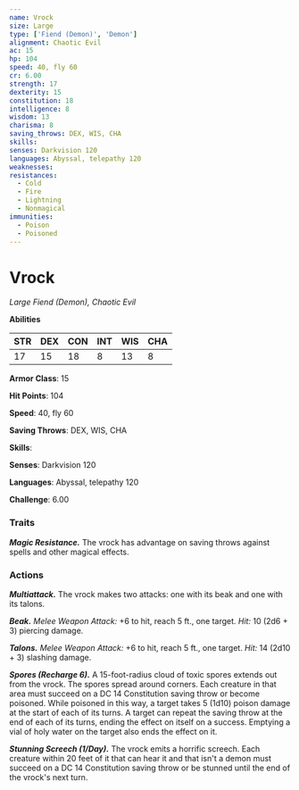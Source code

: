 ```yaml
---
name: Vrock
size: Large
type: ['Fiend (Demon)', 'Demon']
alignment: Chaotic Evil
ac: 15
hp: 104
speed: 40, fly 60
cr: 6.00
strength: 17
dexterity: 15
constitution: 18
intelligence: 8
wisdom: 13
charisma: 8
saving_throws: DEX, WIS, CHA
skills: 
senses: Darkvision 120
languages: Abyssal, telepathy 120
weaknesses:
resistances:
  - Cold
  - Fire
  - Lightning
  - Nonmagical
immunities:
  - Poison
  - Poisoned
---
```


# Vrock

*Large Fiend (Demon), Chaotic Evil*

**Abilities**

| STR | DEX | CON | INT | WIS | CHA |
| --- | --- | --- | --- | --- | --- |
| 17 | 15 | 18 | 8 | 13 | 8 |

**Armor Class**: 15

**Hit Points**: 104

**Speed**: 40, fly 60

**Saving Throws**: DEX, WIS, CHA

**Skills**: 

**Senses**: Darkvision 120

**Languages**: Abyssal, telepathy 120

**Challenge**: 6.00


### Traits
***Magic Resistance.*** The vrock has advantage on saving throws against spells and other magical effects.

### Actions
***Multiattack.*** The vrock makes two attacks: one with its beak and one with its talons. 

***Beak.*** *Melee Weapon Attack:* +6 to hit, reach 5 ft., one target. *Hit:* 10 (2d6 + 3) piercing damage. 

***Talons.*** *Melee Weapon Attack:* +6 to hit, reach 5 ft., one target. *Hit:* 14 (2d10 + 3) slashing damage. 

***Spores (Recharge 6).*** A 15­-foot­-radius cloud of toxic spores extends out from the vrock. The spores spread around corners. Each creature in that area must succeed on a DC 14 Constitution saving throw or become poisoned. While poisoned in this way, a target takes 5 (1d10) poison damage at the start of each of its turns. A target can repeat the saving throw at the end of each of its turns, ending the effect on itself on a success. Emptying a vial of holy water on the target also ends the effect on it. 

***Stunning Screech (1/Day).*** The vrock emits a horrific screech. Each creature within 20 feet of it that can hear it and that isn't a demon must succeed on a DC 14 Constitution saving throw or be stunned until the end of the vrock's next turn.
